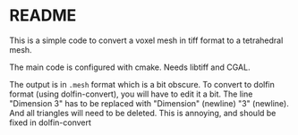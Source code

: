 # README #

This is a simple code to convert a voxel mesh in tiff format to a tetrahedral mesh.


The main code is configured with cmake. Needs libtiff and CGAL.


The output is in `.mesh` format which is a bit obscure. To convert to dolfin format (using dolfin-convert), you will
have to edit it a bit. The line "Dimension 3" has to be replaced with "Dimension" (newline) "3" (newline). And all triangles will need to be deleted. This is annoying, and should be fixed in dolfin-convert